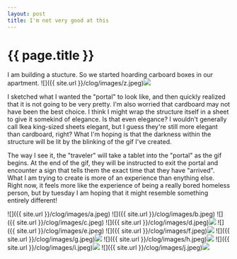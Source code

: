 ```yaml
---
layout: post
title: I'm not very good at this
---
```


{{ page.title }}
================

<p class="meta">
I am building a stucture. So we started hoarding carboard boxes in our apartment.
![]({{ site.url }}/clog/images/z.jpeg)<img id="image_canv" src="/image.png" class="rotate90">

I sketched what I wanted the "portal" to look like, and then quickly realized that it is not going to be very pretty. I'm also worried that cardboard may not have been the best choice. I think I might wrap the structure itself in a sheet to give it somekind of elegance. Is that even elegance? I wouldn't generally call Ikea king-sized sheets elegant, but I guess they're still more elegant than cardboard, right? What I'm hoping is that the darkness within the structure will be lit by the blinking of the gif I've created. 

The way I see it, the "traveler" will take a tablet into the "portal" as the gif begins. At the end of the gif, they will be instructed to exit the portal and encounter a sign that tells them the exact time that they have "arrived". What I am trying to create is more of an experience than enything else. Right now, it feels more like the experience of being a really bored homeless person, but by tuesday I am hoping that it might resemble something entirely different!

![]({{ site.url }}/clog/images/a.jpeg)
![]({{ site.url }}/clog/images/b.jpeg)
![]({{ site.url }}/clog/images/c.jpeg)
![]({{ site.url }}/clog/images/d.jpeg)<img id="image_canv" src="/image.png" class="rotate90">
![]({{ site.url }}/clog/images/e.jpeg)
![]({{ site.url }}/clog/images/f.jpeg)<img id="image_canv" src="/image.png" class="rotate90">
![]({{ site.url }}/clog/images/g.jpeg)<img id="image_canv" src="/image.png" class="rotate90">
![]({{ site.url }}/clog/images/h.jpeg)<img id="image_canv" src="/image.png" class="rotate90">
![]({{ site.url }}/clog/images/i.jpeg)<img id="image_canv" src="/image.png" class="rotate90">
![]({{ site.url }}/clog/images/j.jpeg)<img id="image_canv" src="/image.png" class="rotate90">



